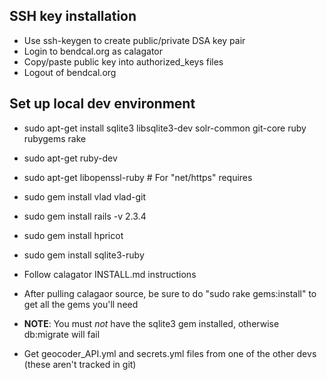 ## SSH key installation
  * Use ssh-keygen to create public/private DSA key pair
  * Login to bendcal.org as calagator
  * Copy/paste public key into authorized\_keys files
  * Logout of bendcal.org

## Set up local dev environment

  * sudo apt-get install sqlite3 libsqlite3-dev solr-common git-core ruby rubygems rake
  * sudo apt-get ruby-dev
  * sudo apt-get libopenssl-ruby # For "net/https" requires

  * sudo gem install vlad vlad-git
  * sudo gem install rails -v 2.3.4
  * sudo gem install hpricot
  * sudo gem install sqlite3-ruby

  * Follow calagator INSTALL.md instructions

  * After pulling calagaor source, be sure to do "sudo rake gems:install" to get all the gems you'll need

  * __NOTE__: You must *not* have the sqlite3 gem installed, otherwise db:migrate will fail

  * Get geocoder\_API.yml and secrets.yml files from one of the other devs (these aren't tracked in git)
